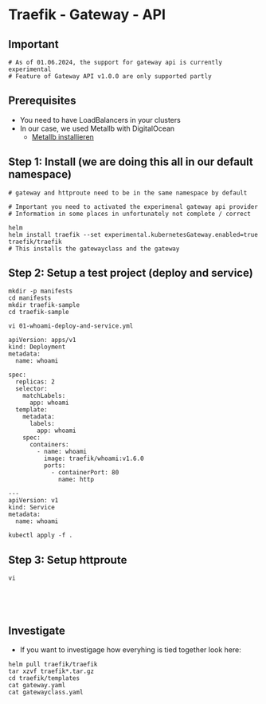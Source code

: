 # Traefik - Gateway - API 

## Important 

```
# As of 01.06.2024, the support for gateway api is currently experimental
# Feature of Gateway API v1.0.0 are only supported partly
```

## Prerequisites 

  * You need to have LoadBalancers in your clusters
  * In our case, we used Metallb with DigitalOcean
    * [Metallb installieren](metallb/metallb-helm-l2-aufsetzen.md)
   
## Step 1: Install (we are doing this all in our default namespace)

```
# gateway and httproute need to be in the same namespace by default
```

```
# Important you need to activated the experimenal gateway api provider
# Information in some places in unfortunately not complete / correct 
```

```
helm 
helm install traefik --set experimental.kubernetesGateway.enabled=true traefik/traefik
# This installs the gatewayclass and the gateway
```

## Step 2: Setup a test project (deploy and service) 

```
mkdir -p manifests
cd manifests
mkdir traefik-sample
cd traefik-sample
```

```
vi 01-whoami-deploy-and-service.yml
```

```
apiVersion: apps/v1
kind: Deployment
metadata:
  name: whoami

spec:
  replicas: 2
  selector:
    matchLabels:
      app: whoami
  template:
    metadata:
      labels:
        app: whoami
    spec:
      containers:
        - name: whoami
          image: traefik/whoami:v1.6.0
          ports:
            - containerPort: 80
              name: http

---
apiVersion: v1
kind: Service
metadata:
  name: whoami

```

```
kubectl apply -f .
```

## Step 3: Setup httproute 

```
vi 
```

```




```

## Investigate 

  * If you want to investigage how everyhing is tied together look here:

```
helm pull traefik/traefik
tar xzvf traefik*.tar.gz
cd traefik/templates
cat gateway.yaml
cat gatewayclass.yaml
```

